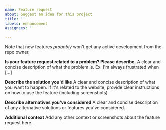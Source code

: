 ```yaml
---
name: Feature request
about: Suggest an idea for this project
title: ''
labels: enhancement
assignees: ''

---
```


Note that new features *probably* won't get any active development from the repo owner.

**Is your feature request related to a problem? Please describe.**
A clear and concise description of what the problem is. Ex. I'm always frustrated when [...]

**Describe the solution you'd like**
A clear and concise description of what you want to happen. If it's related to the website, provide clear instructions on how to use the feature (including screenshots)

**Describe alternatives you've considered**
A clear and concise description of any alternative solutions or features you've considered.

**Additional context**
Add any other context or screenshots about the feature request here.

